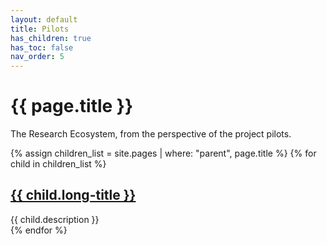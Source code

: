 ```yaml
---
layout: default
title: Pilots
has_children: true
has_toc: false
nav_order: 5
---
```


# {{ page.title }}

The Research Ecosystem, from the perspective of the project pilots.


{% assign children_list = site.pages | where: "parent", page.title %}
{% for child in children_list %}
<div class="wrkpckg">
<h2><a href="{{ child.url | absolute_url }}">{{ child.long-title }}</a></h2>
{{ child.description }}
</div>
{% endfor %}


